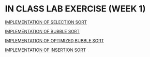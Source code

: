 # IN CLASS LAB EXERCISE (WEEK 1)


[IMPLEMENTATION OF SELECTION SORT](https://github.com/kumudh-ranasinghe/c--/blob/a670a252c949ccb295e863fd36ca66cd1ce7d7a3/quicksort.cpp)

[IMPLEMENTATION OF BUBBLE SORT](https://github.com/kumudh-ranasinghe/DSA/blob/ee9a38bca9da834ce3cb48e85566429222098e79/LAB%201/bubblesort.cpp)

[IMPLEMENTATION OF OPTIMIZED BUBBLE SORT](https://github.com/kumudh-ranasinghe/DSA/blob/65fb628fcc8f732d106e0f82fbfebf0831131505/LAB%201/opbubblesort.cpp)

[IMPLEMENTATION OF INSERTION SORT](https://github.com/kumudh-ranasinghe/DSA/blob/725318e5700b641afe5f4292ff98d86fafc5be77/LAB%201/insertionsort.cpp)
